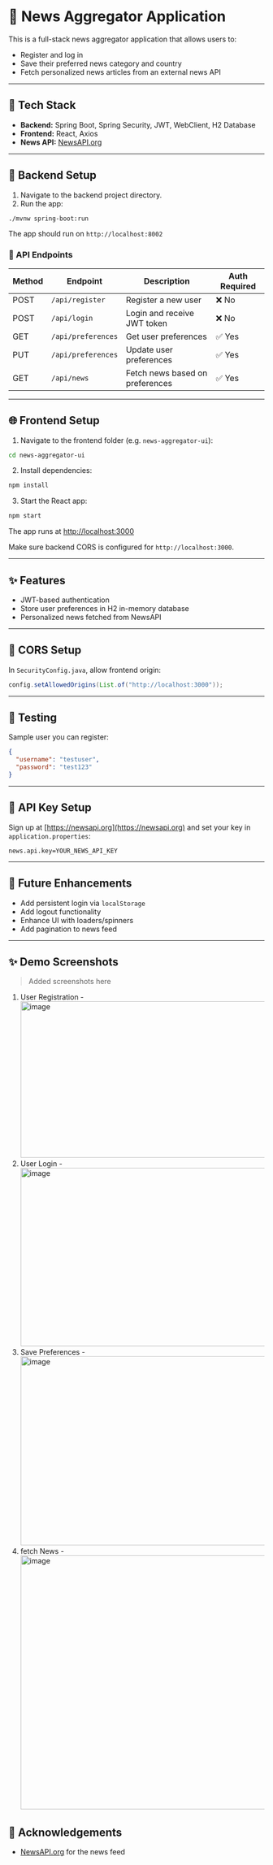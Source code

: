 # 📰 News Aggregator Application

This is a full-stack news aggregator application that allows users to:

* Register and log in
* Save their preferred news category and country
* Fetch personalized news articles from an external news API

---

## 🔧 Tech Stack

* **Backend:** Spring Boot, Spring Security, JWT, WebClient, H2 Database
* **Frontend:** React, Axios
* **News API:** [NewsAPI.org](https://newsapi.org)

---

## 📆 Backend Setup

1. Navigate to the backend project directory.
2. Run the app:

```bash
./mvnw spring-boot:run
```

The app should run on `http://localhost:8002`

### 🔐 API Endpoints

| Method | Endpoint           | Description                     | Auth Required |
| ------ | ------------------ | ------------------------------- | ------------- |
| POST   | `/api/register`    | Register a new user             | ❌ No          |
| POST   | `/api/login`       | Login and receive JWT token     | ❌ No          |
| GET    | `/api/preferences` | Get user preferences            | ✅ Yes         |
| PUT    | `/api/preferences` | Update user preferences         | ✅ Yes         |
| GET    | `/api/news`        | Fetch news based on preferences | ✅ Yes         |

---

## 🌐 Frontend Setup

1. Navigate to the frontend folder (e.g. `news-aggregator-ui`):

```bash
cd news-aggregator-ui
```

2. Install dependencies:

```bash
npm install
```

3. Start the React app:

```bash
npm start
```

The app runs at [http://localhost:3000](http://localhost:3000)

Make sure backend CORS is configured for `http://localhost:3000`.

---

## ✨ Features

* JWT-based authentication
* Store user preferences in H2 in-memory database
* Personalized news fetched from NewsAPI

---

## 🚫 CORS Setup

In `SecurityConfig.java`, allow frontend origin:

```java
config.setAllowedOrigins(List.of("http://localhost:3000"));
```

---

## 🔎 Testing

Sample user you can register:

```json
{
  "username": "testuser",
  "password": "test123"
}
```

---

## 🔧 API Key Setup

Sign up at [https://newsapi.org](https://newsapi.org) and set your key in `application.properties`:

```properties
news.api.key=YOUR_NEWS_API_KEY
```

---

## 🤔 Future Enhancements

* Add persistent login via `localStorage`
* Add logout functionality
* Enhance UI with loaders/spinners
* Add pagination to news feed

---

## ✨ Demo Screenshots

> Added screenshots here

1. User Registration - <img width="758" height="308" alt="image" src="https://github.com/user-attachments/assets/ab5708a3-c4c0-40b6-af8e-53dce3366623" />
2. User Login - <img width="611" height="351" alt="image" src="https://github.com/user-attachments/assets/c201cce8-4fc1-400d-bba9-65ccac7315f1" />
3. Save Preferences - <img width="718" height="372" alt="image" src="https://github.com/user-attachments/assets/c2fb5737-ca99-41d1-9550-6b1e14448002" />
4. fetch News - <img width="935" height="500" alt="image" src="https://github.com/user-attachments/assets/085d3796-abf0-487a-a2e1-ad1bf2f0c97c" />


## 🙏 Acknowledgements

* [NewsAPI.org](https://newsapi.org) for the news feed
